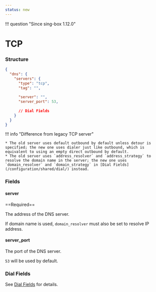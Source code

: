 ```yaml
---
status: new
---
```


!!! question "Since sing-box 1.12.0"

# TCP

### Structure

```json
{
  "dns": {
    "servers": {
      "type": "tcp",
      "tag": "",
      
      "server": "",
      "server_port": 53,
      
      // Dial Fields
    }
  }
}
```

!!! info "Difference from legacy TCP server"

    * The old server uses default outbound by default unless detour is specified; the new one uses dialer just like outbound, which is equivalent to using an empty direct outbound by default.
    * The old server uses `address_resolver` and `address_strategy` to resolve the domain name in the server; the new one uses `domain_resolver` and `domain_strategy` in [Dial Fields](/configuration/shared/dial/) instead.

### Fields

#### server

==Required==

The address of the DNS server.

If domain name is used, `domain_resolver` must also be set to resolve IP address.

#### server_port

The port of the DNS server.

`53` will be used by default.

### Dial Fields

See [Dial Fields](/configuration/shared/dial/) for details.
